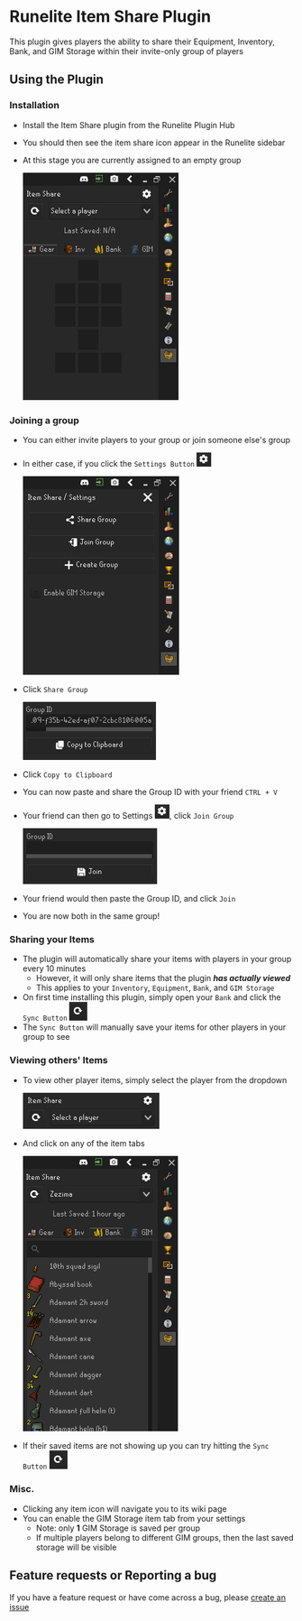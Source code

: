 # Runelite Item Share Plugin

This plugin gives players the ability to share their Equipment, Inventory, Bank, and GIM Storage within their invite-only group of players

## Using the Plugin

### Installation
* Install the Item Share plugin from the Runelite Plugin Hub
* You should then see the item share icon appear in the Runelite sidebar
* At this stage you are currently assigned to an empty group

  ![image info](./src/main/resources/screenshots/install.png)

### Joining a group
* You can either invite players to your group or join someone else's group
* In either case, if you click the `Settings Button` ![image info](./src/main/resources/screenshots/settings-icon.png)

  ![image info](./src/main/resources/screenshots/settings.png)
* Click `Share Group`

  ![image info](./src/main/resources/screenshots/share-group.png)
* Click `Copy to Clipboard`
* You can now paste and share the Group ID with your friend `CTRL + V`
* Your friend can then go to Settings ![image info](./src/main/resources/screenshots/settings-icon.png), click `Join Group`

  ![image info](./src/main/resources/screenshots/join-group.png)
* Your friend would then paste the Group ID, and click `Join`
* You are now both in the same group!

### Sharing your Items
* The plugin will automatically share your items with players in your group every 10 minutes
    * However, it will only share items that the plugin _**has actually viewed**_
    * This applies to your `Inventory`, `Equipment`, `Bank`, and `GIM Storage`
* On first time installing this plugin, simply open your `Bank` and click the `Sync Button` ![image info](./src/main/resources/screenshots/sync-icon.png)
* The `Sync Button` will manually save your items for other players in your group to see

### Viewing others' Items
* To view other player items, simply select the player from the dropdown

  ![image info](./src/main/resources/screenshots/player-dropdown.png)
* And click on any of the item tabs

  ![image info](./src/main/resources/screenshots/view-items.png)

* If their saved items are not showing up you can try hitting the `Sync Button` ![image info](./src/main/resources/screenshots/sync-icon.png)

### Misc.
* Clicking any item icon will navigate you to its wiki page
* You can enable the GIM Storage item tab from your settings
    * Note: only **1** GIM Storage is saved per group
    * If multiple players belong to different GIM groups, then the last saved storage will be visible

## Feature requests or Reporting a bug

If you have a feature request or have come across a bug, please [create an issue](https://github.com/vyxyl/item-share/issues/new)